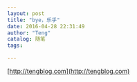 ```yaml
---
layout: post
title: "bye，乐乎"
date: 2016-04-28 22:31:49
author: "Teng"
catalog: 随笔
tags: 

---
```

[http://tengblog.com](http://tengblog.com)